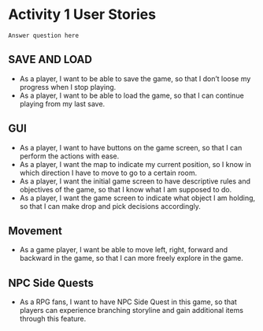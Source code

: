 # Activity 1 User Stories

`Answer question here`

## SAVE AND LOAD
* As a player, I want to be able to save the game, so that I don’t loose my progress when I stop playing.
* As a player, I want to be able to load the game, so that I can continue playing from my last save.


## GUI
* As a player, I want to have buttons on the game screen, so that I can perform the actions with ease.
* As a player, I want the map to indicate my current position, so I know in which direction I have to move to go to a certain room.
* As a player, I want the initial game screen to have descriptive rules and objectives of the game, so that I know what I am supposed to do.
* As a player, I want the game screen to indicate what object I am holding, so that I can make drop and pick decisions accordingly.

## Movement
* As a game player, I want be able to move left, right, forward and backward in the game, so that I can more freely explore in the game.

## NPC Side Quests
* As a RPG fans, I want to have NPC Side Quest in this game, so that players can experience branching storyline and gain additional items through this feature.
